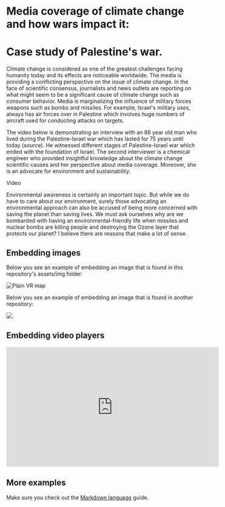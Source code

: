 
# Media coverage of climate change and how wars impact it: 
# Case study of Palestine's war.

Climate change is considered as one of the greatest challenges facing humanity today and its effects are noticeable worldwide. The media is providing a conflicting perspective on the issue of climate change. In the face of scientific consensus, journalists and news outlets are reporting on what might seem to be a significant cause of climate change such as consumer behavior. Media is marginalizing the influence of military forces weapons such as bombs and missiles. For example, Israel's military uses, always has air forces over in Palestine which involves huge numbers of aircraft used for conducting attacks on targets.

The video below is demonstrating an interview with an 86 year old man who lived during the Palestine-Israel war which has lasted for 75 years until today (source). He witnessed different stages of Palestine-Israel war which ended with the foundation of Israel. The second interviewer is a chemical engineer who provided insightful knowledge about the climate change scientific causes and her perspective about media coverage. Moreover, she is an advocate for environment and sustainability.  

Video



Environmental awareness is certainly an important topic. But while we do have to care about our environment, surely those advocating an environmental approach can also be accused of being more concerned with saving the planet than saving lives. We must ask ourselves why are we bombarded with having an environmental-friendly life when missiles and nuclear bombs are killing people and destroying the Ozone layer that protects our planet? I believe there are reasons that make a lot of sense.



## Embedding images
Below you see an example of embedding an image that is found in this repository's assets/img folder: 

![Plain VR map](assets/img/vr-map-plain.svg)

Below you see an example of embedding an image that is found in another repository:

![](https://khofstadter.com/assets/img/2005-04-01-khofstadter-painting-chien.jpg). 

## Embedding video players

<iframe width="560" height="315" src="https://www.youtube.com/embed/lfPJ7Tz4JGs" title="YouTube video player" frameborder="0" allow="accelerometer; autoplay; clipboard-write; encrypted-media; gyroscope; picture-in-picture" allowfullscreen></iframe>


## More examples

Make sure you check out the [Markdown language](https://guides.github.com/features/mastering-markdown/) guide. 



